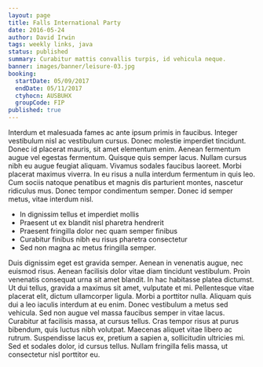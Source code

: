 ```yaml
---
layout: page
title: Falls International Party
date: 2016-05-24
author: David Irwin
tags: weekly links, java
status: published
summary: Curabitur mattis convallis turpis, id vehicula neque.
banner: images/banner/leisure-03.jpg
booking:
  startDate: 05/09/2017
  endDate: 05/11/2017
  ctyhocn: AUSBUHX
  groupCode: FIP
published: true
---
```

Interdum et malesuada fames ac ante ipsum primis in faucibus. Integer vestibulum nisl ac vestibulum cursus. Donec molestie imperdiet tincidunt. Donec id placerat mauris, sit amet elementum enim. Aenean fermentum augue vel egestas fermentum. Quisque quis semper lacus. Nullam cursus nibh eu augue feugiat aliquam. Vivamus sodales faucibus laoreet. Morbi placerat maximus viverra. In eu risus a nulla interdum fermentum in quis leo. Cum sociis natoque penatibus et magnis dis parturient montes, nascetur ridiculus mus. Donec tempor condimentum semper. Donec id semper metus, vitae interdum nisl.

* In dignissim tellus et imperdiet mollis
* Praesent ut ex blandit nisl pharetra hendrerit
* Praesent fringilla dolor nec quam semper finibus
* Curabitur finibus nibh eu risus pharetra consectetur
* Sed non magna ac metus fringilla semper.

Duis dignissim eget est gravida semper. Aenean in venenatis augue, nec euismod risus. Aenean facilisis dolor vitae diam tincidunt vestibulum. Proin venenatis consequat urna sit amet blandit. In hac habitasse platea dictumst. Ut dui tellus, gravida a maximus sit amet, vulputate et mi. Pellentesque vitae placerat elit, dictum ullamcorper ligula. Morbi a porttitor nulla. Aliquam quis dui a leo iaculis interdum at eu enim.
Donec vestibulum a metus sed vehicula. Sed non augue vel massa faucibus semper in vitae lacus. Curabitur at facilisis massa, at cursus tellus. Cras tempor risus at purus bibendum, quis luctus nibh volutpat. Maecenas aliquet vitae libero ac rutrum. Suspendisse lacus ex, pretium a sapien a, sollicitudin ultricies mi. Sed et sodales dolor, id cursus tellus. Nullam fringilla felis massa, ut consectetur nisl porttitor eu.
